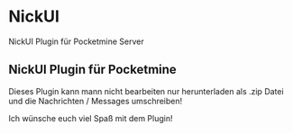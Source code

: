 # NickUI
NickUI Plugin für Pocketmine Server 

NickUI Plugin für Pocketmine
---------------------------

Dieses Plugin kann mann nicht bearbeiten nur herunterladen als .zip Datei und die Nachrichten / Messages umschreiben!

Ich wünsche euch viel Spaß mit dem Plugin!
